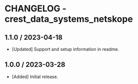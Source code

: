 # CHANGELOG - crest_data_systems_netskope

## 1.1.0 / 2023-04-18

- [Updated] Support and setup information in readme.

## 1.0.0 / 2023-03-28

- [Added] Initial release.

